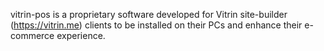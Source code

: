 vitrin-pos is a proprietary software developed for Vitrin site-builder (https://vitrin.me) clients to be installed on their PCs and enhance their e-commerce experience.
